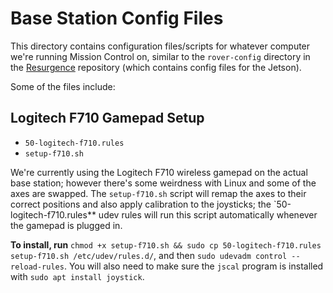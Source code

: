 # Base Station Config Files

This directory contains configuration files/scripts for whatever
computer we're running Mission Control on, similar to the
`rover-config` directory in the
[Resurgence](https://github.com/huskyroboticsteam/Resurgence)
repository (which contains config files for the Jetson).

Some of the files include:

## Logitech F710 Gamepad Setup
- `50-logitech-f710.rules`
- `setup-f710.sh`

We're currently using the Logitech F710 wireless gamepad on the actual
base station; however there's some weirdness with Linux and some of
the axes are swapped. The `setup-f710.sh` script will remap the axes
to their correct positions and also apply calibration to the
joysticks; the `50-logitech-f710.rules** udev rules will run this
script automatically whenever the gamepad is plugged in.

**To install, run** `chmod +x setup-f710.sh && sudo cp
50-logitech-f710.rules setup-f710.sh /etc/udev/rules.d/`, and then
`sudo udevadm control --reload-rules`. You will also need to make sure
the `jscal` program is installed with `sudo apt install joystick`.
